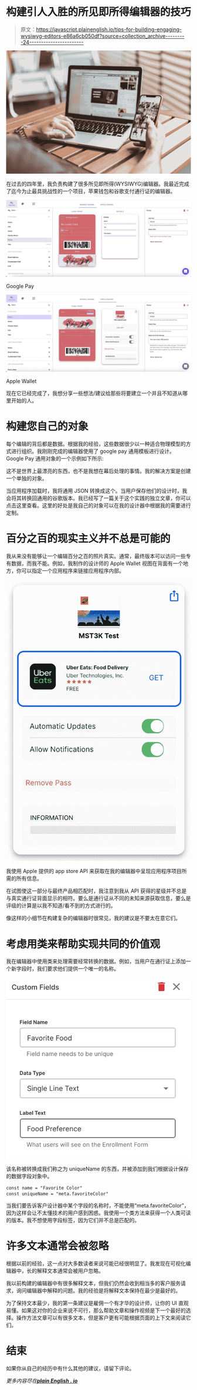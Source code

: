 # 构建引人入胜的所见即所得编辑器的技巧

> 原文：<https://javascript.plainenglish.io/tips-for-building-engaging-wysiwyg-editors-e86a6cb050df?source=collection_archive---------24----------------------->

![](img/96925077644020afe0b264792918e2f6.png)

在过去的四年里，我负责构建了很多所见即所得(WYSIWYG)编辑器。我最近完成了迄今为止最具挑战性的一个项目，苹果钱包和谷歌支付通行证的编辑器。

![](img/7b991f5596978727ee51d99f0d7522d7.png)

Google Pay

![](img/3d29f9bcd7e700e544526fc48a11b0da.png)

Apple Wallet

现在它已经完成了，我想分享一些想法/建议给那些将要建立一个并且不知道从哪里开始的人。

# 构建您自己的对象

每个编辑的背后都是数据。根据我的经验，这些数据很少以一种适合物理模型的方式进行组织。我刚刚完成的编辑器使用了 google pay 通用模板进行设计。Google Pay 通用对象的一个示例如下所示:

这不是世界上最漂亮的东西，也不是我想在幕后处理的事情。我的解决方案是创建一个单独的对象。

当应用程序加载时，我将通用 JSON 转换成这个。当用户保存他们的设计时，我会将其转换回通用的谷歌版本。我已经写了一篇关于这个实践的独立文章，你可以点击这里查看。这里的好处是我自己的对象可以在我的设计器中根据我的需要进行定制。

# 百分之百的现实主义并不总是可能的

我从来没有能够让一个编辑百分之百的照片真实。通常，最终版本可以访问一些专有数据，而我不能。例如，我制作的设计师的 Apple Wallet 视图在背面有一个地方，你可以指定一个应用程序来链接应用程序内部。

![](img/50c18dfe79537762d492403cea83bc1c.png)

我使用 Apple 提供的 app store API 来获取在我的编辑器中呈现应用程序项目所需的所有信息。

在试图使这一部分与最终产品相匹配时，我注意到我从 API 获得的星级并不总是与真实通行证背面显示的相符。要么是通行证从不同的未知来源获取信息，要么是评级的计算是以我不知道/看不到的方式进行的。

像这样的小细节在构建复杂的编辑器时很常见，我的建议是不要太在意它们。

# 考虑用类来帮助实现共同的价值观

我在编辑器中使用类来处理需要经常转换的数据。例如，当用户在通行证上添加一个新字段时，我们要求他们提供一个唯一的名称。

![](img/4ba94f270839ef4b5ec9bbc736e30388.png)

该名称被转换成我们称之为 uniqueName 的东西，并被添加到我们根据设计保存的数据字段对象中。

```
const name = "Favorite Color"
const uniqueName = "meta.favoriteColor"
```

当我们要告诉客户设计器中某个字段的名称时，不能使用“meta.favoriteColor”，因为这样会让不太懂技术的用户感到困惑。我使用一个类方法来获得一个人类可读的版本。我不想使用字段标签，因为它们并不总是匹配的。

# 许多文本通常会被忽略

根据以前的经验，这一点对大多数读者来说可能已经很明显了。我发现在可视化编辑器中，长的解释文本通常会被用户忽略。

我以前构建的编辑器中有很多解释文本，但我们仍然会收到相当多的客户服务请求，询问编辑器中解释的问题。我的经验是将解释文本保持在最少是最好的。

为了保持文本最少，我的第一条建议是雇佣一个有才华的设计师，让你的 UI 直观易懂。如果这对你的企业来说不可行，那么帮助文章和操作视频是下一个最好的选择。操作方法文章可以有很多文本，但是客户更有可能根据页面的上下文来阅读它们。

# **结束**

如果你从自己的经历中有什么其他的建议，请留下评论。

*更多内容尽在*[***plain English . io***](http://plainenglish.io/)